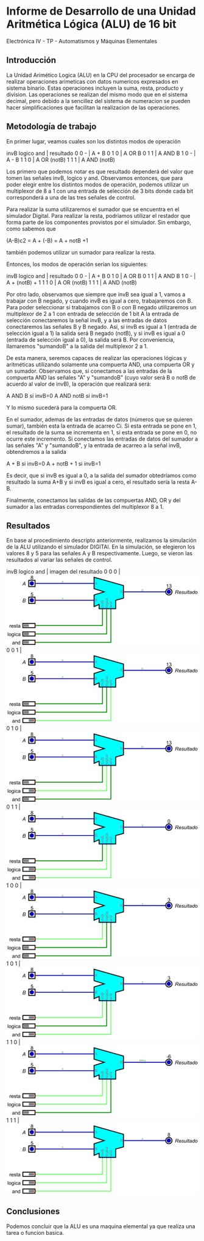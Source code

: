 # Informe de Desarrollo de una Unidad Aritmética Lógica (ALU) de 16 bit

Electrónica IV - TP - Automatismos y Máquinas Elementales

## Introducción

La Unidad Arimético Logica (ALU) en la CPU del procesador se encarga de realizar operaciones arimeticas con datos numericos expresados en sistema binario. Estas operaciones incluyen la suma, resta, producto y division. Las operaciones se realizan del mismo modo que en el sistema decimal, pero debido a la sencillez del sistema de numeracion se pueden hacer simplificaciones que facilitan la realizacion de las operaciones.

## Metodología de trabajo

En primer lugar, veamos cuales son los distintos modos de operación 

invB  logico  and | resultado
 0      0      -  |  A + B
 0      1      0  |  A OR B
 0      1      1  |  A AND B
 1      0      -  |  A - B
 1      1      0  |  A OR (notB)
 1      1      1  |  A AND (notB)


Los primero que podemos notar es que resultado dependerá del valor que tomen las señales invB, logico y and. 
Observamos entonces, que para poder elegir entre los distintos modos de operación, podemos utilizar un multiplexor de 8 a 1 con una entrada de selección de 3 bits donde cada bit corresponderá a una de las tres señales de control.

Para realizar la suma utilizaremos el sumador que se encuentra en el simulador Digital. Para realizar la resta, podriamos utilizar el restador que forma parte de los componentes provistos por el simulador. Sin embargo, como sabemos que

(A-B)c2 = A + (-B) = A + notB +1

también podemos utilizar un sumador para realizar la resta.

Entonces, los modos de operación serían los siguientes:

invB  logico  and | resultado
 0      0      -  |  A + B
 0      1      0  |  A OR B
 0      1      1  |  A AND B
 1      0      -  |  A + (notB) + 1
 1      1      0  |  A OR (notB)
 1      1      1  |  A AND (notB)


 Por otro lado, observamos que siempre que invB sea igual a 1, vamos a trabajar con B negado, y cuando invB es igual a cero, trabajaremos con B. Para poder seleccionar si trabajamos con B o con B negado utilizaremos un multiplexor de 2 a 1 con entrada de selección de 1 bit
 A la entrada de selección conectaremos la señal invB, y a las entradas de datos conectaremos las señales B y B negado. Así, si invB es igual a 1 (entrada de selección igual a 1) la salida será B negado (notB), y si invB es igual a 0 (entrada de selección igual a 0), la salida será B. Por conveniencia, llamaremos "sumandoB" a la salida del multiplexor 2 a 1.

De esta manera, seremos capaces de realizar las operaciones lógicas y aritméticas utilizando solamente una compuerta AND, una compuerta OR y un sumador. 
Observamos que, si conectamos a las entradas de la compuerta AND las señales "A" y "sumandoB" (cuyo valor será B o notB de acuerdo al valor de invB), la operación que realizará será:

A AND B    si invB=0
A AND notB si invB=1

Y lo mismo sucederá para la compuerta OR.

En el sumador, ademas de las entradas de datos (números que se quieren sumar), también esta la entrada de acarreo Ci. Si esta entrada se pone en 1, el resultado de la suma se incrementa en 1, si esta entrada se pone en 0, no ocurre este incremento.
Si conectamos las entradas de datos del sumador a las señales "A" y "sumandoB", y la entrada de acarreo a la señal invB, obtendremos a la salida

A + B         si invB=0
A + notB + 1  si invB=1 

Es decir, que si invB es igual a 0, a la salida del sumador obtedríamos como resultado la suma A+B y si invB es igual a cero, el resultado sería la resta A-B.

Finalmente, conectamos las salidas de las compuertas AND, OR y del sumador a las entradas correspondientes del multiplexor 8 a 1. 




## Resultados
En base al procedimiento descripto anteriormente, realizamos la simulación de la ALU utilizando el simulador DIGITAl.
En la simulación, se elegieron los valores 8 y 5 para las señales A y B respectivamente. Luego, se vieron las resultados al variar las señales de control. 



invB  logico  and |  imagen del resultado
 0      0      0  |  ![](sim_unidad_aritmetica_logica.png)
 0      0      1  |  ![](sim_unidad_aritmetica_logica_1.png)
 0      1      0  |  ![](sim_unidad_aritmetica_logica_2.png)
 0      1      1  |  ![](sim_unidad_aritmetica_logica_3.png)
 1      0      0  |  ![](sim_unidad_aritmetica_logica_4.png)
 1      0      1  |  ![](sim_unidad_aritmetica_logica_5.png) 
 1      1      0  |  ![](sim_unidad_aritmetica_logica_6.png)
 1      1      1  |  ![](sim_unidad_aritmetica_logica_7.png)



## Conclusiones

Podemos concluir que la ALU es una maquina elemental ya que realiza una tarea o funcion basica.
